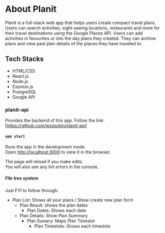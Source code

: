 # About Planit 
Planit is a full-stack web app that helps users create compact travel plans. 
Users can search activities, sight-seeing locations, restaurants and more for their travel destinations using the Google Places API. Users can add activities in favourites or into the day plans they created. They can archive plans and view past plan details of the places they have traveled to.

## Tech Stacks 
- HTML/CSS
- React.js 
- Node.js
- Express.js
- PostgreSQL
- Google API 

### planit-api 

Provides the backend of this app. 
Follow the link: [https://github.com/jesssubin/planit-api]

#### `npm start`

Runs the app in the development mode.\
Open [http://localhost:3000](http://localhost:3000) to view it in the browser.

The page will reload if you make edits.\
You will also see any lint errors in the console.

##### File tree system 

Just FYI to follow through: 

- Plan List: Shows all your plans / Show create new plan form 
  - Plan Result: shows the plan dates 
    - Plan Dates: Shows each date
  - Plan Details: Show Plan Summary 
    - Plan Sumary: Maps Plan Timeslot
      - Plan Timeslots: Shows each timeslots 
